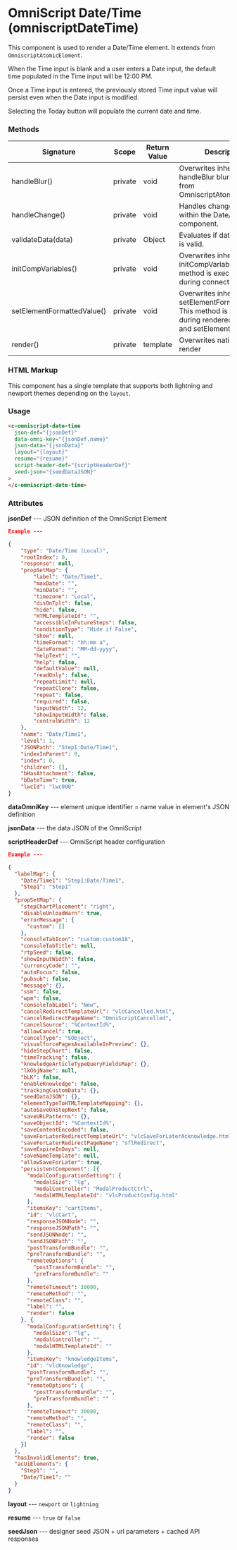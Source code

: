 # OmniScript Date/Time (omniscriptDateTime)

This component is used to render a Date/Time element. It extends from `OmniscriptAtomicElement`.

When the Time input is blank and a user enters a Date input, the default time populated in the Time input will be 12:00 PM.

Once a Time input is entered, the previously stored Time input value will persist even when the Date input is modified.

Selecting the Today button will populate the current date and time.

### Methods

| Signature                  | Scope   | Return Value | Description                                                                                                         |
| -------------------------- | ------- | ------------ | ------------------------------------------------------------------------------------------------------------------- |
| handleBlur()               | private | void         | Overwrites inherited handleBlur blur handler from OmniscriptAtomicElement.                                          |
| handleChange()             | private | void         | Handles changes made within the Date/Time component.                                                                |
| validateData(data)         | private | Object       | Evaluates if date/time data is valid.                                                                               |
| initCompVariables()        | private | void         | Overwrites inherited initCompVariables. This method is executed once during connectedCallback.                      |
| setElementFormattedValue() | private | void         | Overwrites inherited setElementFormattedValue. This method is executed during renderedCallback and setElementValue. |
| render()                   | private | template     | Overwrites native LWC render                                                                                        |

### HTML Markup

This component has a single template that supports both lightning and newport themes depending on the `layout`.

### Usage

```html
<c-omniscript-date-time
  json-def="{jsonDef}"
  data-omni-key="{jsonDef.name}"
  json-data="{jsonData}"
  layout="{layout}"
  resume="{resume}"
  script-header-def="{scriptHeaderDef}"
  seed-json="{seedDataJSON}"
>
</c-omniscript-date-time>
```

### Attributes

**jsonDef** --- JSON definition of the OmniScript Element

```json
Example ---

{
    "type": "Date/Time (Local)",
    "rootIndex": 0,
    "response": null,
    "propSetMap": {
        "label": "Date/Time1",
        "maxDate": "",
        "minDate": "",
        "timezone": "Local",
        "disOnTplt": false,
        "hide": false,
        "HTMLTemplateId": "",
        "accessibleInFutureSteps": false,
        "conditionType": "Hide if False",
        "show": null,
        "timeFormat": "hh:mm a",
        "dateFormat": "MM-dd-yyyy",
        "helpText": "",
        "help": false,
        "defaultValue": null,
        "readOnly": false,
        "repeatLimit": null,
        "repeatClone": false,
        "repeat": false,
        "required": false,
        "inputWidth": 12,
        "showInputWidth": false,
        "controlWidth": 12
    },
    "name": "Date/Time1",
    "level": 1,
    "JSONPath": "Step1:Date/Time1",
    "indexInParent": 0,
    "index": 0,
    "children": [],
    "bHasAttachment": false,
    "bDateTime": true,
    "lwcId": "lwc000"
}
```

**dataOmniKey** --- element unique identifier = name value in element's JSON definition

**jsonData** --- the data JSON of the OmniScript

**scriptHeaderDef** --- OmniScript header configuration

```json
Example ---

{
  "labelMap": {
    "Date/Time1": "Step1:Date/Time1",
    "Step1": "Step1"
  },
  "propSetMap": {
    "stepChartPlacement": "right",
    "disableUnloadWarn": true,
    "errorMessage": {
      "custom": []
    },
    "consoleTabIcon": "custom:custom18",
    "consoleTabTitle": null,
    "rtpSeed": false,
    "showInputWidth": false,
    "currencyCode": "",
    "autoFocus": false,
    "pubsub": false,
    "message": {},
    "ssm": false,
    "wpm": false,
    "consoleTabLabel": "New",
    "cancelRedirectTemplateUrl": "vlcCancelled.html",
    "cancelRedirectPageName": "OmniScriptCancelled",
    "cancelSource": "%ContextId%",
    "allowCancel": true,
    "cancelType": "SObject",
    "visualforcePagesAvailableInPreview": {},
    "hideStepChart": false,
    "timeTracking": false,
    "knowledgeArticleTypeQueryFieldsMap": {},
    "lkObjName": null,
    "bLK": false,
    "enableKnowledge": false,
    "trackingCustomData": {},
    "seedDataJSON": {},
    "elementTypeToHTMLTemplateMapping": {},
    "autoSaveOnStepNext": false,
    "saveURLPatterns": {},
    "saveObjectId": "%ContextId%",
    "saveContentEncoded": false,
    "saveForLaterRedirectTemplateUrl": "vlcSaveForLaterAcknowledge.html",
    "saveForLaterRedirectPageName": "sflRedirect",
    "saveExpireInDays": null,
    "saveNameTemplate": null,
    "allowSaveForLater": true,
    "persistentComponent": [{
      "modalConfigurationSetting": {
        "modalSize": "lg",
        "modalController": "ModalProductCtrl",
        "modalHTMLTemplateId": "vlcProductConfig.html"
      },
      "itemsKey": "cartItems",
      "id": "vlcCart",
      "responseJSONNode": "",
      "responseJSONPath": "",
      "sendJSONNode": "",
      "sendJSONPath": "",
      "postTransformBundle": "",
      "preTransformBundle": "",
      "remoteOptions": {
        "postTransformBundle": "",
        "preTransformBundle": ""
      },
      "remoteTimeout": 30000,
      "remoteMethod": "",
      "remoteClass": "",
      "label": "",
      "render": false
    }, {
      "modalConfigurationSetting": {
        "modalSize": "lg",
        "modalController": "",
        "modalHTMLTemplateId": ""
      },
      "itemsKey": "knowledgeItems",
      "id": "vlcKnowledge",
      "postTransformBundle": "",
      "preTransformBundle": "",
      "remoteOptions": {
        "postTransformBundle": "",
        "preTransformBundle": ""
      },
      "remoteTimeout": 30000,
      "remoteMethod": "",
      "remoteClass": "",
      "label": "",
      "render": false
    }]
  },
  "hasInvalidElements": true,
  "acUiElements": {
    "Step1": "",
    "Date/Time1": ""
  }
}
```

**layout** --- `newport` or `lightning`

**resume** --- `true` or `false`

**seedJson** --- designer seed JSON + url parameters + cached API responses
